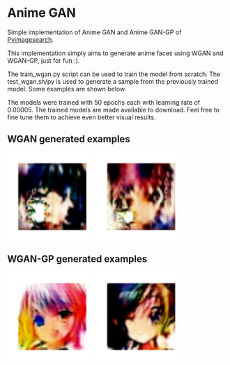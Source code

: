 # Anime GAN
Simple implementation of Anime GAN and Anime GAN-GP of [Pyimagesearch](https://pyimagesearch.com/2022/02/07/anime-faces-with-wgan-and-wgan-gp/).

This implementation simply aims to generate anime faces using WGAN and WGAN-GP, just for fun :).

The train_wgan.py script can be used to train the model from scratch. The test_wgan.sh/py is used to generate a sample from the previously trained model. Some examples are shown below.

The models were trained with 50 epochs each with learning rate of 0.00005. The trained models are made available to download. Feel free to fine tune them to achieve even better visual results.

## WGAN generated examples
<img src="imgs/output0.png" alt="Example 1" width="200"/>

<img src="imgs/output1.png" alt="Example 2" width="200"/>

## WGAN-GP generated examples
<img src="imgs/gp_output0.png" alt="Example 1" width="200"/>

<img src="imgs/gp_output1.png" alt="Example 2" width="200"/>